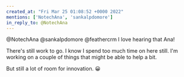 ```yaml
---
created_at: "Fri Mar 25 01:08:52 +0000 2022"
mentions: ['NotechAna', 'sankalpdomore']
in_reply_to: @NotechAna
---
```


@NotechAna @sankalpdomore @feathercrm I love hearing that Ana! 

There's still work to go. I know I spend too much time on here still. I'm working on a couple of things that might be able to help a bit. 

But still a lot of room for innovation. 😀